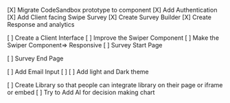 [X] Migrate CodeSandbox prototype to component
[X] Add Authentication
[X] Add Client facing Swipe Survey
[X] Create Survey Builder
[X] Create Response and analytics



[ ] Create a Client Interface
[ ] Improve the Swiper Component 
[ ] Make the Swiper Component=> Responsive
[ ] Survey Start Page

[ ] Survey End Page


[ ] Add Email Input 
[ ] 
[ ] Add light and Dark theme 

[ ] Create Library so that people can integrate library on their page or iframe or embed
[ ] Try to Add AI for decision making chart

